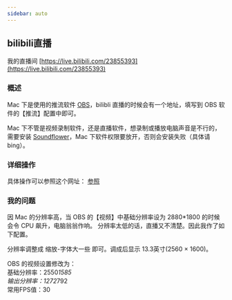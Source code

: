 ```yaml
---
sidebar: auto
---
```


## bilibili直播

我的直播间 [https://live.bilibili.com/23855393](https://live.bilibili.com/23855393)

### 概述
Mac 下是使用的推流软件 [OBS](https://obsproject.com/zh-cn)，bilibli 直播的时候会有一个地址，填写到 OBS 软件的【推流】配置中即可。

Mac 下不管是视频录制软件，还是直播软件，想录制或播放电脑声音是不行的，需要安装 [Soundflower](https://github.com/mattingalls/Soundflower)，Mac 下软件权限要放开，否则会安装失败（具体请 bing）。

### 详细操作
具体操作可以参照这个网址：
[参照](https://zhuanlan.zhihu.com/p/103842121)


### 我的问题

因 Mac 的分辨率高，当 OBS 的【视频】中基础分辨率设为 2880*1800 的时候会令 CPU 飙升，电脑翁翁作响。
分辨率太低的话，直播又不清楚。因此我作了如下配置。

分辨率调整成 缩放-字体大一些 即可。调成后显示 13.3英寸(2560 × 1600)。  

OBS 的视频设置修改为：  
基础分辨率：2550*1585  
输出分辨率：1272*792  
常用FPS值：30  
